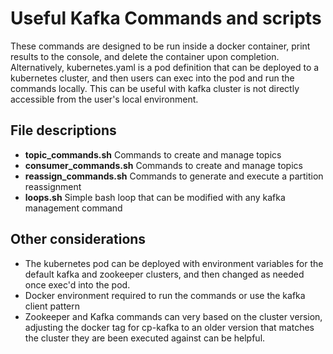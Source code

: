 # Useful Kafka Commands and scripts
These commands are designed to be run inside a docker container, print results to the console, and delete the container upon completion. Alternatively, kubernetes.yaml is a pod definition that can be deployed to a kubernetes cluster, and then users can exec into the pod and run the commands locally. This can be useful with kafka cluster is not directly accessible from the user's local environment.
## File descriptions
- **topic_commands.sh**
Commands to create and manage topics
- **consumer_commands.sh**
Commands to create and manage topics
- **reassign_commands.sh**
Commands to generate and execute a partition reassignment
- **loops.sh**
Simple bash loop that can be modified with any kafka management command
## Other considerations
- The kubernetes pod can be deployed with environment variables for the default kafka and zookeeper clusters, and then changed as needed once exec'd into the pod.
- Docker environment required to run the commands or use the kafka client pattern
- Zookeeper and Kafka commands can very based on the cluster version, adjusting the docker tag for cp-kafka to an older version that matches the cluster they are been executed against can be helpful.
